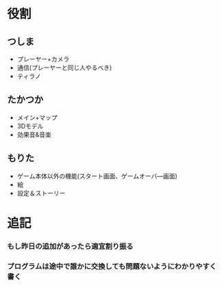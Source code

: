 # 役割
## つしま
- プレーヤー+カメラ
- 通信(プレーヤーと同じ人やるべき)
- ティラノ
## たかつか
- メイン+マップ
- 3Dモデル
- 効果音&音楽
## もりた
- ゲーム本体以外の機能(スタート画面、ゲームオーバ―画面)
- 絵
- 設定＆ストーリー
# 追記
### もし昨日の追加があったら適宜割り振る
### プログラムは途中で誰かに交換しても問題ないようにわかりやすく書く